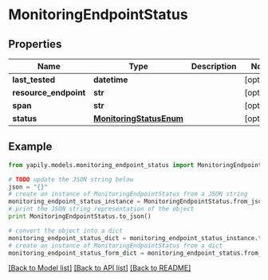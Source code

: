 # MonitoringEndpointStatus


## Properties

Name | Type | Description | Notes
------------ | ------------- | ------------- | -------------
**last_tested** | **datetime** |  | [optional] 
**resource_endpoint** | **str** |  | [optional] 
**span** | **str** |  | [optional] 
**status** | [**MonitoringStatusEnum**](MonitoringStatusEnum.md) |  | [optional] 

## Example

```python
from yapily.models.monitoring_endpoint_status import MonitoringEndpointStatus

# TODO update the JSON string below
json = "{}"
# create an instance of MonitoringEndpointStatus from a JSON string
monitoring_endpoint_status_instance = MonitoringEndpointStatus.from_json(json)
# print the JSON string representation of the object
print MonitoringEndpointStatus.to_json()

# convert the object into a dict
monitoring_endpoint_status_dict = monitoring_endpoint_status_instance.to_dict()
# create an instance of MonitoringEndpointStatus from a dict
monitoring_endpoint_status_form_dict = monitoring_endpoint_status.from_dict(monitoring_endpoint_status_dict)
```
[[Back to Model list]](../README.md#documentation-for-models) [[Back to API list]](../README.md#documentation-for-api-endpoints) [[Back to README]](../README.md)


